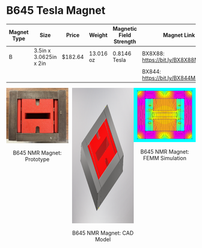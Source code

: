 # B645 Tesla Magnet

| Magnet Type | Size                        | Price      | Weight      | Magnetic Field Strength |              Magnet Link             |
| ----------- | --------------------------- | ---------- | ----------- | ----------------------- | ------------------------------------ |
|      B      |    3.5in x 3.0625in x 2in   |   $182.64  |  13.016 oz  |      0.8146 Tesla       | BX8X88: https://bit.ly/BX8X88Magnets |
|             |                             |            |             |                         | BX844:  https://bit.ly/BX844Magnets  |


<div style="display: flex;">
  <div style="text-align: center; margin-right: 10px;">
    <img src="media/Prototype.jpg" width="400">
    <p>B645 NMR Magnet: Prototype</p>
  </div>
  <div style="text-align: center;">
    <img src="media/CAD_Model.PNG" width="400" height="360">
    <p>B645 NMR Magnet: CAD Model</p>
  </div>
  <div style="text-align: center;">
    <img src="media/Simulation.PNG" width="400">
    <p>B645 NMR Magnet: FEMM Simulation</p>
  </div>
</div>
